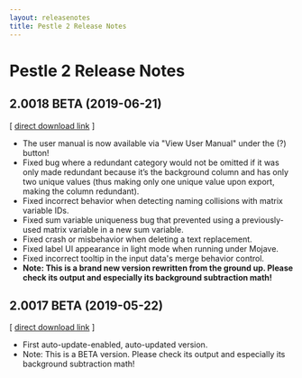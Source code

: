 ```yaml
---
layout: releasenotes
title: Pestle 2 Release Notes
---
```


# Pestle 2 Release Notes

## 2.0018 BETA (2019-06-21)

[ [direct download link](https://niaid.github.io/spice/pestle/updates/Pestle20018.zip) ]

* The user manual is now available via "View User Manual" under the (?) button!
* Fixed bug where a redundant category would not be omitted if it was only made redundant because it’s the background column and has only two unique values (thus making only one unique value upon export, making the column redundant).
* Fixed incorrect behavior when detecting naming collisions with matrix variable IDs.
* Fixed sum variable uniqueness bug that prevented using a previously-used matrix variable in a new sum variable.
* Fixed crash or misbehavior when deleting a text replacement.
* Fixed label UI appearance in light mode when running under Mojave.
* Fixed incorrect tooltip in the input data's merge behavior control.
* **Note: This is a brand new version rewritten from the ground up. Please check its output and especially its background subtraction math!**

## 2.0017 BETA (2019-05-22)

[ [direct download link](https://niaid.github.io/spice/pestle/updates/Pestle20017.zip) ]

* First auto-update-enabled, auto-updated version.
* Note: This is a BETA version. Please check its output and especially its background subtraction math!
